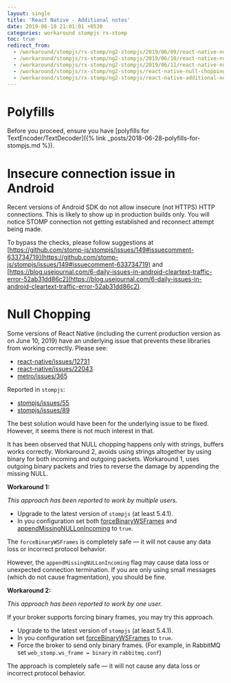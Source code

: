 ```yaml
---
layout: single
title: 'React Native - Additional notes'
date: 2019-06-10 21:01:01 +0530
categories: workaround stompjs rx-stomp
toc: true
redirect_from:
  - /workaround/stompjs/rx-stomp/ng2-stompjs/2019/06/09/react-native-null-chopping-issue.html
  - /workaround/stompjs/rx-stomp/ng2-stompjs/2019/06/10/react-native-null-chopping-issue.html
  - /workaround/stompjs/rx-stomp/ng2-stompjs/2019/06/11/react-native-null-chopping-issue.html
  - /workaround/stompjs/rx-stomp/ng2-stompjs/react-native-null-chopping-issue.html
  - /workaround/stompjs/rx-stomp/ng2-stompjs/react-native-additional-notes.html
---
```


# Polyfills

Before you proceed, ensure you have [polyfills for
TextEncoder/TextDecoder]({% link _posts/2018-06-28-polyfills-for-stompjs.md %}).

# Insecure connection issue in Android

Recent versions of Android SDK do not allow insecure (not HTTPS) HTTP connections.
This is likely to show up in production builds only.
You will notice STOMP connection not getting established and reconnect attempt being made.

To bypass the checks, please follow suggestions at
[https://github.com/stomp-js/stompjs/issues/149#issuecomment-633734719](https://github.com/stomp-js/stompjs/issues/149#issuecomment-633734719)
and [https://blog.usejournal.com/6-daily-issues-in-android-cleartext-traffic-error-52ab31dd86c2](https://blog.usejournal.com/6-daily-issues-in-android-cleartext-traffic-error-52ab31dd86c2).

# Null Chopping

Some versions of React Native (including the current production
version as on June 10, 2019) have an underlying issue that prevents these libraries
 from working correctly.
Please see:

- [react-native/issues/12731](https://github.com/facebook/react-native/issues/12731)
- [react-native/issues/22043](https://github.com/facebook/react-native/issues/22043)
- [metro/issues/365](https://github.com/facebook/metro/issues/365)

Reported in `stompjs`:

- [stompjs/issues/55](https://github.com/stomp-js/stompjs/issues/55)
- [stompjs/issues/89](https://github.com/stomp-js/stompjs/issues/89)

The best solution would have been for the underlying issue to be fixed.
However, it seems there is not much interest in that.

It has been observed that NULL chopping happens only with strings, buffers works correctly.
Workaround 2, avoids using strings altogether by using binary
for both incoming and outgoing packets.
Workaround 1, uses outgoing binary packets and tries to reverse the damage by appending
the missing NULL.

**Workaround 1:**

_This approach has been reported to work by multiple users._

- Upgrade to the latest version of `stompjs` (at least 5.4.1).
- In you configuration set both
  [forceBinaryWSFrames](/api-docs/latest/classes/Client.html#forceBinaryWSFrames) and
  [appendMissingNULLonIncoming](/api-docs/latest/classes/Client.html#appendMissingNULLonIncoming) to `true`.

The `forceBinaryWSFrames` is completely safe — it will not cause any data loss
or incorrect protocol behavior.

However, the `appendMissingNULLonIncoming` flag may cause
data loss or unexpected connection termination.
If you are only using small messages (which do not cause fragmentation),
you should be fine.

**Workaround 2:**

_This approach has been reported to work by one user._

If your broker supports forcing binary frames, you may try this approach.

- Upgrade to the latest version of `stompjs` (at least 5.4.1).
- In you configuration set
  [forceBinaryWSFrames](/api-docs/latest/classes/Client.html#forceBinaryWSFrames) to `true`.
- Force the broker to send only binary frames.
  (For example, in RabbitMQ set `web_stomp.ws_frame = binary` in `rabbitmq.conf`)

The approach is completely safe — it will not cause any data loss
or incorrect protocol behavior.
